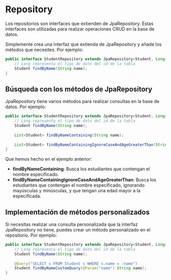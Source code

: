 # Repository

Los repositorios son interfaces que extienden de JpaRepository. Estas interfaces son utilizadas para realizar operaciones CRUD en la base de datos.

Simplemente crea una interfaz que extienda de JpaRepository y añade los métodos que necesites. Por ejemplo:

```java
public interface StudentRepository extends JpaRepository<Student, Long> {
    // Long representa el tipo de dato del id de la tabla
    Student findByName(String name);
}
```

## Búsqueda con los métodos de JpaRepository

JpaRepository tiene varios métodos para realizar consultas en la base de datos. Por ejemplo:

```java
public interface StudentRepository extends JpaRepository<Student, Long> {
    // Long representa el tipo de dato del id de la tabla
    Student findByName(String name); 
    
    List<Student> findByNameContaining(String name);
    
    List<Student> findByNameContainingIgnoreCaseAndAgeGreaterThan(String name, int age);
}
```

Que hemos hecho en el ejemplo anterior:

- **findByNameContaining**: Busca los estudiantes que contengan el nombre especificado.
- **findByNameContainingIgnoreCaseAndAgeGreaterThan**: Busca los estudiantes que contengan el nombre especificado, ignorando mayúsculas y minúsculas, y que tengan una edad mayor a la especificada.

## Implementación de métodos personalizados

Si necesitas realizar una consulta personalizada que la interfaz JpaRepository no tiene, puedes crear un método personalizado en el repositorio. Por ejemplo:

```java
public interface StudentRepository extends JpaRepository<Student, Long> {
    // Long representa el tipo de dato del id de la tabla
    Student findByName(String name);
    
    @Query("SELECT s FROM Student s WHERE s.name = :name")
    Student findByNameCustomQuery(@Param("name") String name);
}
```